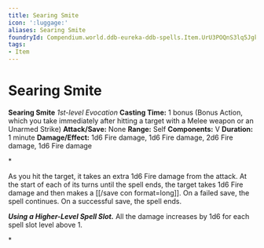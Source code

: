 ```yaml
---
title: Searing Smite
icon: ':luggage:'
aliases: Searing Smite
foundryId: Compendium.world.ddb-eureka-ddb-spells.Item.UrU3POQnS3lq5Jgk
tags:
- Item
---
```


# Searing Smite

**Searing Smite**
_1st-level Evocation_
**Casting Time:** 1 bonus (Bonus Action, which you take immediately after hitting a target with a Melee weapon or an Unarmed Strike)
**Attack/Save:** None
**Range:** Self
**Components:** V
**Duration:** 1 minute
**Damage/Effect:** 1d6 Fire damage, 1d6 Fire damage, 2d6 Fire damage, 1d6 Fire damage

*<p>As you hit the target, it takes an extra 1d6 Fire damage from the attack. At the start of each of its turns until the spell ends, the target takes 1d6 Fire damage and then makes a [[/save con format=long]]. On a failed save, the spell continues. On a successful save, the spell ends.

***Using a Higher-Level Spell Slot.*** All the damage increases by 1d6 for each spell slot level above 1.</p>*